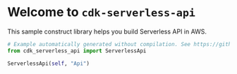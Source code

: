 # Welcome to `cdk-serverless-api`

This sample construct library helps you build Serverless API in AWS.

```python
# Example automatically generated without compilation. See https://github.com/aws/jsii/issues/826
from cdk_serverless_api import ServerlessApi

ServerlessApi(self, "Api")
```

